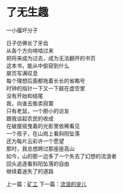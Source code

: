 # 了无生趣
一小撮坏分子

日子仿佛长了牙齿\
从各个方向啃啮过来\
把将来成为过去，成为无法翻开的书页\
这本书，能从中偷窥到什么\
扉页写满叹息\
每个理想后面都拖着长长的省略号\
时钟的指针一下又一下敲在虚空里\
没有开始和结尾\
我，向谁去贩卖寂寞\
只有老鼠，一个胆小的访友\
跟我谈起农民的收成\
在破屋摇曳着的光影里依稀看见\
一个孩子，在山岗上看斜阳坠落\
还为每片云彩许一个愿望\
那时，我总想跨过那座座高山\
如今，山的那一边多了一个失去了幻想的流浪者\
回头追逐看斜阳坠落的自由\
继续着迷失了的道路



上一篇：[矿工](80a46ebda1f14149bb23ed8c2770c4e1.md)  下一篇：[流浪的宠儿](9fe86a39176049a6bba9ce417231c63b.md)
